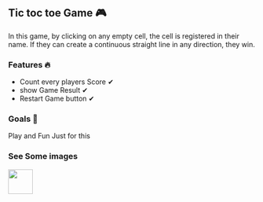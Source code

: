 <h2>Tic toc toe Game  🎮 </h2>

<p>In this game, by clicking on any empty cell, the cell is registered in their name. If they can create a continuous straight line in any direction, they win. 
</p>

<h3>Features 🔥</h3>

* Count every players Score  ✔
* show Game Result  ✔
* Restart Game button  ✔

<h3>Goals  🎯</h3>

<p>Play and Fun Just for this </p>


<h3>See Some images</h3>
<a>
<img  src="chrome_ipQKxsg06s.png" width="50" >
</a>
